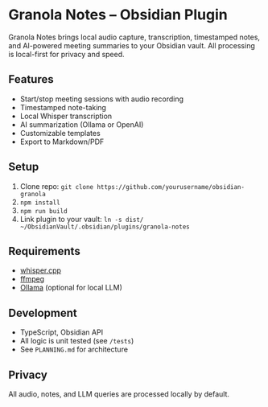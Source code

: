 # Granola Notes – Obsidian Plugin

Granola Notes brings local audio capture, transcription, timestamped notes, and AI-powered meeting summaries to your Obsidian vault. All processing is local-first for privacy and speed.

## Features
- Start/stop meeting sessions with audio recording
- Timestamped note-taking
- Local Whisper transcription
- AI summarization (Ollama or OpenAI)
- Customizable templates
- Export to Markdown/PDF

## Setup
1. Clone repo: `git clone https://github.com/yourusername/obsidian-granola`
2. `npm install`
3. `npm run build`
4. Link plugin to your vault: `ln -s dist/ ~/ObsidianVault/.obsidian/plugins/granola-notes`

## Requirements
- [whisper.cpp](https://github.com/ggerganov/whisper.cpp)
- [ffmpeg](https://ffmpeg.org/)
- [Ollama](https://ollama.ai/) (optional for local LLM)

## Development
- TypeScript, Obsidian API
- All logic is unit tested (see `/tests`)
- See `PLANNING.md` for architecture

## Privacy
All audio, notes, and LLM queries are processed locally by default.
